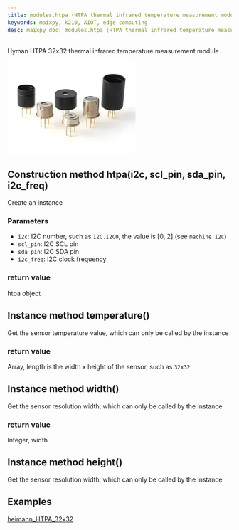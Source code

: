 ```yaml
---
title: modules.htpa (HTPA thermal infrared temperature measurement module)
keywords: maixpy, k210, AIOT, edge computing
desc: maixpy ​​doc: modules.htpa (HTPA thermal infrared temperature measurement module)
---
```



Hyman HTPA 32x32 thermal infrared temperature measurement module

<img src="../../../assets/hardware/other/htpa32x32.png">

## Construction method htpa(i2c, scl_pin, sda_pin, i2c_freq)

Create an instance

### Parameters

* `i2c`: I2C number, such as `I2C.I2C0`, the value is [0, 2] (see `machine.I2C`)
* `scl_pin`: I2C SCL pin
* `sda_pin`: I2C SDA pin
* `i2c_freq`: I2C clock frequency


### return value

htpa object


## Instance method temperature()

Get the sensor temperature value, which can only be called by the instance

### return value

Array, length is the width x height of the sensor, such as `32x32`

## Instance method width()

Get the sensor resolution width, which can only be called by the instance

### return value

Integer, width

## Instance method height()

Get the sensor resolution width, which can only be called by the instance


## Examples

[heimann_HTPA_32x32](https://github.com/sipeed/MaixPy_scripts/tree/master/modules/others/heimann_HTPA_32x32)
